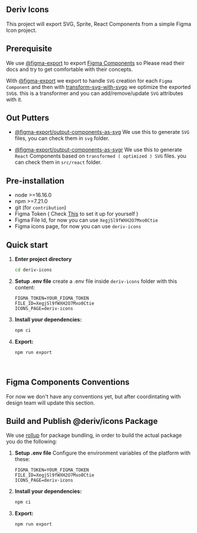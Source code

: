 ## Deriv Icons

This project will export SVG, Sprite, React Components from a simple Figma Icon project.

## Prerequisite

We use [@figma-export](https://www.npmjs.com/package/@figma-export/cli) to export [Figma Components](https://help.figma.com/hc/en-us/articles/360038662654-Guide-to-components-in-Figma#:~:text=Components%20are%20elements%20you%20can,icons%2C%20layouts%2C%20and%20more.) so Please read their docs and try to get comfortable with their concepts.

With [@figma-export](https://www.npmjs.com/package/@figma-export/cli) we export to handle `SVG` creation for each `Figma Component` and then with [transform-svg-with-svgo](https://github.com/marcomontalbano/figma-exporter/blob/HEAD/packages/cli/packages/transform-svg-with-svgo) we optimize the exported `SVG`s. this is a transformer and you can add/remove/update `SVG` attributes with it.

## Out Putters

- [@figma-export/output-components-as-svg](https://github.com/marcomontalbano/figma-exporter/blob/HEAD/packages/cli/packages/output-components-as-svg)
  We use this to generate `SVG` files, you can check them in `svg` folder.

- [@figma-export/output-components-as-svgr](https://github.com/marcomontalbano/figma-exporter/blob/HEAD/packages/cli/packages/output-components-as-svgr)
  We use this to generate `React` Components based on `transformed ( optimized ) SVG` files. you can check them in `src/react` folder.

## Pre-installation

- node >=16.16.0
- npm >=7.21.0
- git (for `contribution`)
- Figma Token ( Check [This](https://www.figma.com/developers/api#authentication) to set it up for yourself )
- Figma File Id, for now you can use `XegjSl9fWXH2O7Mxo0Ctie`
- Figma icons page, for now you can use `deriv-icons`

## Quick start

1.  **Enter project directory**

    ```sh
    cd deriv-icons
    ```

2.  **Setup .env file**
    create a .env file inside `deriv-icons` folder with this content:
    ```
    FIGMA_TOKEN=YOUR_FIGMA_TOKEN
    FILE_ID=XegjSl9fWXH2O7Mxo0Ctie
    ICONS_PAGE=deriv-icons
    ```
3.  **Install your dependencies:**

    ```sh
    npm ci
    ```

4.  **Export:**

    ```sh
    npm run export
    ```

<br />

## Figma Components Conventions

For now we don't have any conventions yet, but after coordintating with design team will update this section.

## Build and Publish @deriv/icons Package

We use [rollup](https://rollupjs.org/guide/en/) for package bundling, in order to build the actual package you do the following:

1.  **Setup .env file**
    Configure the environment variables of the platform with these:
    ```
    FIGMA_TOKEN=YOUR_FIGMA_TOKEN
    FILE_ID=XegjSl9fWXH2O7Mxo0Ctie
    ICONS_PAGE=deriv-icons
    ```
2.  **Install your dependencies:**

    ```sh
    npm ci
    ```

3.  **Export:**

    ```sh
    npm run export
    ```
